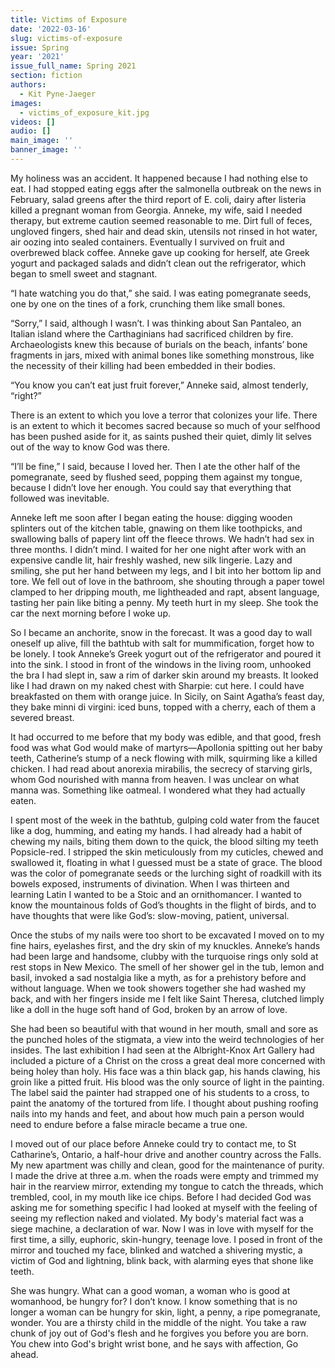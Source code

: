 ```yaml
---
title: Victims of Exposure
date: '2022-03-16'
slug: victims-of-exposure
issue: Spring
year: '2021'
issue_full_name: Spring 2021
section: fiction
authors:
  - Kit Pyne-Jaeger
images:
  - victims_of_exposure_kit.jpg
videos: []
audio: []
main_image: ''
banner_image: ''
---
```

My holiness was an accident. It happened because I had nothing else to eat. I had stopped eating eggs after the salmonella outbreak on the news in February, salad greens after the third report of E. coli, dairy after listeria killed a pregnant woman from Georgia. Anneke, my wife, said I needed therapy, but extreme caution seemed reasonable to me. Dirt full of feces, ungloved fingers, shed hair and dead skin, utensils not rinsed in hot water, air oozing into sealed containers. Eventually I survived on fruit and overbrewed black coffee. Anneke gave up cooking for herself, ate Greek yogurt and packaged salads and didn’t clean out the refrigerator, which began to smell sweet and stagnant.

“I hate watching you do that,” she said. I was eating pomegranate seeds, one by one on the tines of a fork, crunching them like small bones. 

“Sorry,” I said, although I wasn’t. I was thinking about San Pantaleo, an Italian island where the Carthaginians had sacrificed children by fire. Archaeologists knew this because of burials on the beach, infants’ bone fragments in jars, mixed with animal bones like something monstrous, like the necessity of their killing had been embedded in their bodies.

“You know you can’t eat just fruit forever,” Anneke said, almost tenderly, “right?” 

There is an extent to which you love a terror that colonizes your life. There is an extent to which it becomes sacred because so much of your selfhood has been pushed aside for it, as saints pushed their quiet, dimly lit selves out of the way to know God was there.

“I’ll be fine,” I said, because I loved her. Then I ate the other half of the pomegranate, seed by flushed seed, popping them against my tongue, because I didn’t love her enough. You could say that everything that followed was inevitable.

Anneke left me soon after I began eating the house: digging wooden splinters out of the kitchen table, gnawing on them like toothpicks, and swallowing balls of papery lint off the fleece throws. We hadn’t had sex in three months. I didn’t mind. I waited for her one night after work with an expensive candle lit, hair freshly washed, new silk lingerie. Lazy and smiling, she put her hand between my legs, and I bit into her bottom lip and tore. We fell out of love in the bathroom, she shouting through a paper towel clamped to her dripping mouth, me lightheaded and rapt, absent language, tasting her pain like biting a penny. My teeth hurt in my sleep. She took the car the next morning before I woke up. 

So I became an anchorite, snow in the forecast. It was a good day to wall oneself up alive, fill the bathtub with salt for mummification, forget how to be lonely. I took Anneke’s Greek yogurt out of the refrigerator and poured it into the sink. I stood in front of the windows in the living room, unhooked the bra I had slept in, saw a rim of darker skin around my breasts. It looked like I had drawn on my naked chest with Sharpie: cut here. I could have breakfasted on them with orange juice. In Sicily, on Saint Agatha’s feast day, they bake minni di virgini: iced buns, topped with a cherry, each of them a severed breast. 

It had occurred to me before that my body was edible, and that good, fresh food was what God would make of martyrs—Apollonia spitting out her baby teeth, Catherine’s stump of a neck flowing with milk, squirming like a killed chicken. I had read about anorexia mirabilis, the secrecy of starving girls, whom God nourished with manna from heaven. I was unclear on what manna was. Something like oatmeal. I wondered what they had actually eaten.

I spent most of the week in the bathtub, gulping cold water from the faucet like a dog, humming, and eating my hands. I had already had a habit of chewing my nails, biting them down to the quick, the blood silting my teeth Popsicle-red. I stripped the skin meticulously from my cuticles, chewed and swallowed it, floating in what I guessed must be a state of grace. The blood was the color of pomegranate seeds or the lurching sight of roadkill with its bowels exposed, instruments of divination. When I was thirteen and learning Latin I wanted to be a Stoic and an ornithomancer. I wanted to know the mountainous folds of God’s thoughts in the flight of birds, and to have thoughts that were like God’s: slow-moving, patient, universal. 

Once the stubs of my nails were too short to be excavated I moved on to my fine hairs, eyelashes first, and the dry skin of my knuckles. Anneke’s hands had been large and handsome, clubby with the turquoise rings only sold at rest stops in New Mexico. The smell of her shower gel in the tub, lemon and basil, invoked a sad nostalgia like a myth, as for a prehistory before and without language. When we took showers together she had washed my back, and with her fingers inside me I felt like Saint Theresa, clutched limply like a doll in the huge soft hand of God, broken by an arrow of love. 

She had been so beautiful with that wound in her mouth, small and sore as the punched holes of the stigmata, a view into the weird technologies of her insides. The last exhibition I had seen at the Albright-Knox Art Gallery had included a picture of a Christ on the cross a great deal more concerned with being holey than holy. His face was a thin black gap, his hands clawing, his groin like a pitted fruit. His blood was the only source of light in the painting. The label said the painter had strapped one of his students to a cross, to paint the anatomy of the tortured from life. I thought about pushing roofing nails into my hands and feet, and about how much pain a person would need to endure before a false miracle became a true one.

I moved out of our place before Anneke could try to contact me, to St Catharine’s, Ontario, a half-hour drive and another country across the Falls. My new apartment was chilly and clean, good for the maintenance of purity. I made the drive at three a.m. when the roads were empty and trimmed my hair in the rearview mirror, extending my tongue to catch the threads, which trembled, cool, in my mouth like ice chips. Before I had decided God was asking me for something specific I had looked at myself with the feeling of seeing my reflection naked and violated. My body's material fact was a siege machine, a declaration of war. Now I was in love with myself for the first time, a silly, euphoric, skin-hungry, teenage love. I posed in front of the mirror and touched my face, blinked and watched a shivering mystic, a victim of God and lightning, blink back, with alarming eyes that shone like teeth. 

She was hungry. What can a good woman, a woman who is good at womanhood, be hungry for? I don’t know. I know something that is no longer a woman can be hungry for skin, light, a penny, a ripe pomegranate, wonder. You are a thirsty child in the middle of the night. You take a raw chunk of joy out of God's flesh and he forgives you before you are born. You chew into God's bright wrist bone, and he says with affection, Go ahead.
